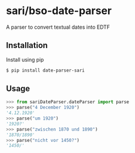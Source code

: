 # sari/bso-date-parser

A parser to convert textual dates into EDTF

## Installation

Install using pip

```sh
$ pip install date-parser-sari
```

## Usage

```python
>>> from sariDateParser.dateParser import parse
>>> parse("4 December 1920")
'4.12.1920'
>>> parse("um 1920")
'1920?'
>>> parse("zwischen 1870 und 1890")
'1870/1890'
>>> parse("nicht vor 1450?")
'1450/'
```